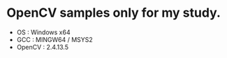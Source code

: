 # OpenCV samples only for my study.

* OS     : Windows x64
* GCC    : MINGW64 / MSYS2
* OpenCV : 2.4.13.5
